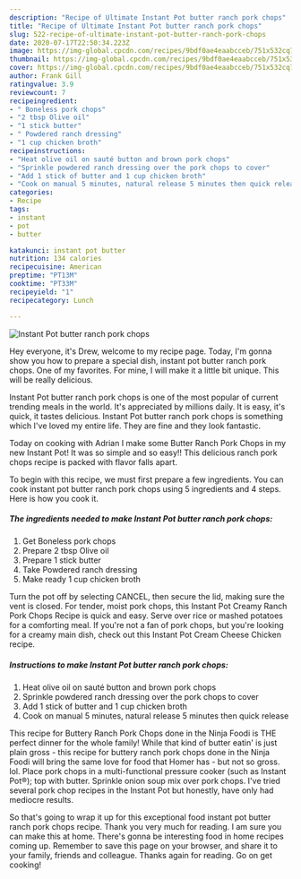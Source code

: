 ```yaml
---
description: "Recipe of Ultimate Instant Pot butter ranch pork chops"
title: "Recipe of Ultimate Instant Pot butter ranch pork chops"
slug: 522-recipe-of-ultimate-instant-pot-butter-ranch-pork-chops
date: 2020-07-17T22:50:34.223Z
image: https://img-global.cpcdn.com/recipes/9bdf0ae4eaabcceb/751x532cq70/instant-pot-butter-ranch-pork-chops-recipe-main-photo.jpg
thumbnail: https://img-global.cpcdn.com/recipes/9bdf0ae4eaabcceb/751x532cq70/instant-pot-butter-ranch-pork-chops-recipe-main-photo.jpg
cover: https://img-global.cpcdn.com/recipes/9bdf0ae4eaabcceb/751x532cq70/instant-pot-butter-ranch-pork-chops-recipe-main-photo.jpg
author: Frank Gill
ratingvalue: 3.9
reviewcount: 7
recipeingredient:
- " Boneless pork chops"
- "2 tbsp Olive oil"
- "1 stick butter"
- " Powdered ranch dressing"
- "1 cup chicken broth"
recipeinstructions:
- "Heat olive oil on sauté button and brown pork chops"
- "Sprinkle powdered ranch dressing over the pork chops to cover"
- "Add 1 stick of butter and 1 cup chicken broth"
- "Cook on manual 5 minutes, natural release 5 minutes then quick release"
categories:
- Recipe
tags:
- instant
- pot
- butter

katakunci: instant pot butter 
nutrition: 134 calories
recipecuisine: American
preptime: "PT13M"
cooktime: "PT33M"
recipeyield: "1"
recipecategory: Lunch

---
```



![Instant Pot butter ranch pork chops](https://img-global.cpcdn.com/recipes/9bdf0ae4eaabcceb/751x532cq70/instant-pot-butter-ranch-pork-chops-recipe-main-photo.jpg)

Hey everyone, it's Drew, welcome to my recipe page. Today, I'm gonna show you how to prepare a special dish, instant pot butter ranch pork chops. One of my favorites. For mine, I will make it a little bit unique. This will be really delicious.

Instant Pot butter ranch pork chops is one of the most popular of current trending meals in the world. It's appreciated by millions daily. It is easy, it's quick, it tastes delicious. Instant Pot butter ranch pork chops is something which I've loved my entire life. They are fine and they look fantastic.

Today on cooking with Adrian I make some Butter Ranch Pork Chops in my new Instant Pot! It was so simple and so easy!! This delicious ranch pork chops recipe is packed with flavor falls apart.


To begin with this recipe, we must first prepare a few ingredients. You can cook instant pot butter ranch pork chops using 5 ingredients and 4 steps. Here is how you cook it.

<!--inarticleads1-->

##### The ingredients needed to make Instant Pot butter ranch pork chops:

1. Get  Boneless pork chops
1. Prepare 2 tbsp Olive oil
1. Prepare 1 stick butter
1. Take  Powdered ranch dressing
1. Make ready 1 cup chicken broth


Turn the pot off by selecting CANCEL, then secure the lid, making sure the vent is closed. For tender, moist pork chops, this Instant Pot Creamy Ranch Pork Chops Recipe is quick and easy. Serve over rice or mashed potatoes for a comforting meal. If you&#39;re not a fan of pork chops, but you&#39;re looking for a creamy main dish, check out this Instant Pot Cream Cheese Chicken recipe. 

<!--inarticleads2-->

##### Instructions to make Instant Pot butter ranch pork chops:

1. Heat olive oil on sauté button and brown pork chops
1. Sprinkle powdered ranch dressing over the pork chops to cover
1. Add 1 stick of butter and 1 cup chicken broth
1. Cook on manual 5 minutes, natural release 5 minutes then quick release


This recipe for Buttery Ranch Pork Chops done in the Ninja Foodi is THE perfect dinner for the whole family! While that kind of butter eatin&#39; is just plain gross - this recipe for buttery ranch pork chops done in the Ninja Foodi will bring the same love for food that Homer has - but not so gross. lol. Place pork chops in a multi-functional pressure cooker (such as Instant Pot®); top with butter. Sprinkle onion soup mix over pork chops. I&#39;ve tried several pork chop recipes in the Instant Pot but honestly, have only had mediocre results. 

So that's going to wrap it up for this exceptional food instant pot butter ranch pork chops recipe. Thank you very much for reading. I am sure you can make this at home. There's gonna be interesting food in home recipes coming up. Remember to save this page on your browser, and share it to your family, friends and colleague. Thanks again for reading. Go on get cooking!
